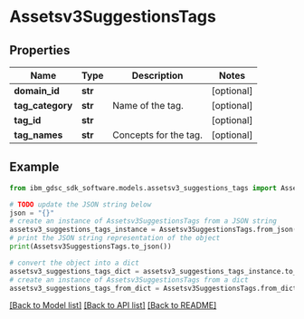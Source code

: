# Assetsv3SuggestionsTags


## Properties

Name | Type | Description | Notes
------------ | ------------- | ------------- | -------------
**domain_id** | **str** |  | [optional] 
**tag_category** | **str** | Name of the tag. | [optional] 
**tag_id** | **str** |  | [optional] 
**tag_names** | **str** | Concepts for the tag. | [optional] 

## Example

```python
from ibm_gdsc_sdk_software.models.assetsv3_suggestions_tags import Assetsv3SuggestionsTags

# TODO update the JSON string below
json = "{}"
# create an instance of Assetsv3SuggestionsTags from a JSON string
assetsv3_suggestions_tags_instance = Assetsv3SuggestionsTags.from_json(json)
# print the JSON string representation of the object
print(Assetsv3SuggestionsTags.to_json())

# convert the object into a dict
assetsv3_suggestions_tags_dict = assetsv3_suggestions_tags_instance.to_dict()
# create an instance of Assetsv3SuggestionsTags from a dict
assetsv3_suggestions_tags_from_dict = Assetsv3SuggestionsTags.from_dict(assetsv3_suggestions_tags_dict)
```
[[Back to Model list]](../README.md#documentation-for-models) [[Back to API list]](../README.md#documentation-for-api-endpoints) [[Back to README]](../README.md)



